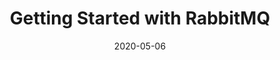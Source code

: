 ---
date: '2020-05-06'
description: 'An example of how to connect to, send, and receive messages from RabbitMQ
  in several languages.

  '
lastmod: '2020-05-19'
patterns:
- Eventing
readme: true
repo: https://github.com/BrianMMcClain/rabbitmq-getting-started
summary:
- An example of how to connect to, send, and receive messages from RabbitMQ in several
  languages.
tags:
- RabbitMQ
team:
- Brian McClain
title: Getting Started with RabbitMQ
topics:
- Messaging and Integration
---